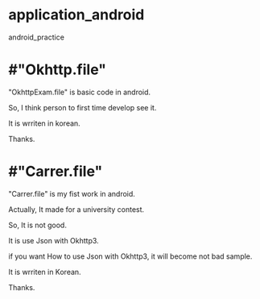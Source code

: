 # application_android
android_practice

#"Okhttp.file"
=============================================

"OkhttpExam.file" is basic code in android.

So, I think person to first time develop see it.

It is wrriten in korean.

Thanks.

#"Carrer.file"
==============================================
"Carrer.file" is my fist work in android.

Actually, It made for a university contest.

So, It is not good.

It is use Json with Okhttp3.

if you want How to use Json with Okhttp3, it will become not bad sample.

It is wrriten in Korean.

Thanks.
